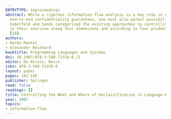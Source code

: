 ```yaml
---
ENTRYTYPE: inproceedings
abstract: While a rigorous information flow analysis is a key step in obtaining meaningful
  end-to-end confidentiality guarantees, one must also permit possibilities for declassification.
  Sabelfeld and Sands categorized the existing approaches to controlling declassification
  in their overview along four dimensions and according to four prudent principles
  [16].
authors:
- Heiko Mantel
- Alexander Reinhard
booktitle: Programming Languages and Systems
doi: 10.1007/978-3-540-71316-6_11
editor: De Nicola, Rocco
isbn: 978-3-540-71316-6
layout: paper
pages: 141-156
publisher: Springer
read: false
readings: []
title: Controlling the What and Where of Declassification in Language-Based Security
year: 2007
topics:
- information-flow
---
```

